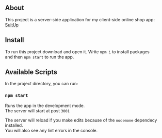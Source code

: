 ## About

This project is a server-side application for my client-side online shop app:
[SuitUp](https://github.com/KacperKluska/SuitUp_client)

## Install

To run this project download and open it. Write `npm i` to install packages and then `npm start` to run the app.

## Available Scripts

In the project directory, you can run:

### `npm start`

Runs the app in the development mode.\
The server will start at post `3001`

The server will reload if you make edits because of the `nodemone` dependecy installed.\
You will also see any lint errors in the console.
